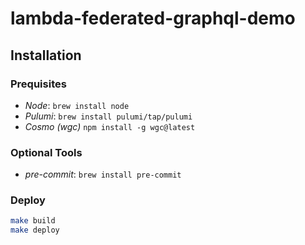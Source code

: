 # lambda-federated-graphql-demo

## Installation

### Prequisites

- _Node_: `brew install node`
- _Pulumi_: `brew install pulumi/tap/pulumi`
- _Cosmo (wgc)_ `npm install -g wgc@latest`

### Optional Tools

- _pre-commit_: `brew install pre-commit`

### Deploy

```bash
make build
make deploy
```
